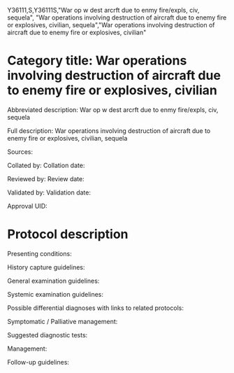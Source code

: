Y36111,S,Y36111S,"War op w dest arcrft due to enmy fire/expls, civ, sequela", "War operations involving destruction of aircraft due to enemy fire or explosives, civilian, sequela","War operations involving destruction of aircraft due to enemy fire or explosives, civilian"
# Category title: War operations involving destruction of aircraft due to enemy fire or explosives, civilian

Abbreviated description: War op w dest arcrft due to enmy fire/expls, civ, sequela

Full description: War operations involving destruction of aircraft due to enemy fire or explosives, civilian, sequela

Sources:

Collated by:
Collation date:

Reviewed by:
Review date:

Validated by:
Validation date:

Approval UID:

# Protocol description

Presenting conditions:

History capture guidelines:

General examination guidelines:

Systemic examination guidelines:

Possible differential diagnoses with links to related protocols:

Symptomatic / Palliative management:

Suggested diagnostic tests:

Management:

Follow-up guidelines:
